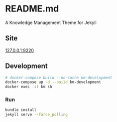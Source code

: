 # README.md

A Knowledge Management Theme for Jekyll

## Site

[127.0.0.1:9220](http://127.0.0.1:9220)


## Development

```sh
# docker-compose build --no-cache km-development
docker-compose up -d --build km-development
docker exec -it km sh
```

### Run

```sh
bundle install
jekyll serve --force_polling
```
